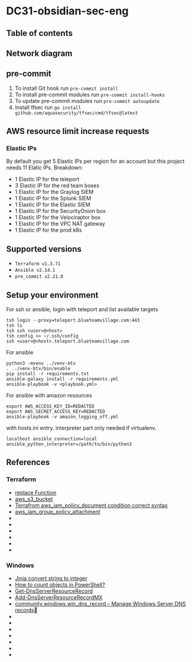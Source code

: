 # DC31-obsidian-sec-eng

## Table of contents
<TODO>

## Network diagram
<TODO>

## pre-commit
1. To install Git hook run `pre-commit install`
1. To install pre-commit modules run `pre-commit install-hooks`
1. To update pre-commit modules run `pre-commit autoupdate`
1. Install tfsec run `go install github.com/aquasecurity/tfsec/cmd/tfsec@latest`

## AWS resource limit increase requests
### Elastic IPs
By default you get 5 Elastic IPs per region for an account but this project needs 11 Elatic IPs. Breakdown:

* 1 Elastic IP for the teleport
* 3 Elastic IP for the red team boxes
* 1 Elastic IP for the Graylog SIEM
* 1 Elastic IP for the Splunk SIEM
* 1 Elastic IP for the Elastic SIEM
* 1 Elastic IP for the SecurityOnion box
* 1 Elastic IP for the Velociraptor box
* 1 Elastic IP for the VPC NAT gateway
* 1 Elastic IP for the prod k8s

## Supported versions
* `Terraform v1.3.71`
* `Ansible v2.14.1`
* `pre_commit v2.21.0`

## Setup your environment

For ssh or ansible, login with teleport and list available targets
```
tsh login --proxy=teleport.blueteamvillage.com:443
tsh ls
tsh ssh <user>@<host>
tsh config >> ~/.ssh/config
ssh <user>@<host>.teleport.blueteamvillage.com
```

For ansible
```
python3 -mvenv ../venv-btv
. ../venv-btv/bin/enable
pip install -r requirements.txt
ansible-galaxy install -r requirements.yml
ansible-playbook -v <playbook.yml>
```
For ansible with amazon resources
```
export AWS_ACCESS_KEY_ID=REDACTED
export AWS_SECRET_ACCESS_KEY=REDACTED
ansible-playbook -v amazon_logging_off.yml
```
with hosts.ini entry. interpreter part only needed if virtualenv.
```
localhost ansible_connection=local ansible_python_interpreter=/path/to/bin/python3
```

## References
### Terraform
* [replace Function](https://www.terraform.io/docs/language/functions/replace.html)
* [aws_s3_bucket](https://registry.terraform.io/providers/hashicorp/aws/latest/docs/resources/s3_bucket)
* [Terrafrom aws_iam_policy_document condition correct syntax](https://stackoverflow.com/questions/62831874/terrafrom-aws-iam-policy-document-condition-correct-syntax)
* [aws_iam_group_policy_attachment](https://registry.terraform.io/providers/hashicorp/aws/latest/docs/resources/iam_group_policy_attachment)
* []()
* []()
* []()
* []()
* []()
* []()

### Windows
* [Jinja convert string to integer](https://stackoverflow.com/questions/39938323/jinja-convert-string-to-integer)
* [How to count objects in PowerShell?](https://stackoverflow.com/questions/11526285/how-to-count-objects-in-powershell)
* [Get-DnsServerResourceRecord](https://docs.microsoft.com/en-us/powershell/module/dnsserver/get-dnsserverresourcerecord?view=windowsserver2022-ps)
* [Add-DnsServerResourceRecordMX](https://docs.microsoft.com/en-us/powershell/module/dnsserver/add-dnsserverresourcerecordmx?view=windowsserver2022-ps)
* [community.windows.win_dns_record – Manage Windows Server DNS records](https://docs.ansible.com/ansible/latest/collections/community/windows/win_dns_record_module.html)
* []()
* []()
* []()
* []()
* []()
* []()
* []()
